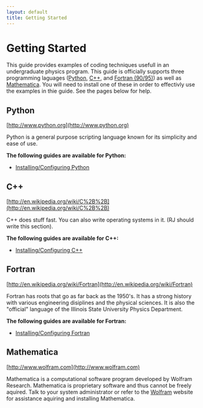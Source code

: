 ```yaml
---
layout: default
title: Getting Started
---
```


# Getting Started

This guide provides examples of coding techniques usefull in an undergraduate physics program.  This guide is officially supports three programming laguages ([Python](http://www.python.org/), [C++](http://en.wikipedia.org/wiki/C%2B%2B), and [Fortran (90/95)](http://en.wikipedia.org/wiki/Fortran)) as well as [Mathematica](http://www.wolfram.com/).  You will need to install one of these in order to effectivly use the examples in thie guide.  See the pages below for help.

## Python
[http://www.python.org](http://www.python.org)

Python is a general purpose scripting language known for its simplicity and ease of use.

**The following guides are available for Python:**

* [Installing/Configuring Python](/gettingstarted/python_installation.html)

## C++
[http://en.wikipedia.org/wiki/C%2B%2B](http://en.wikipedia.org/wiki/C%2B%2B)

C++ does stuff fast.  You can also write operating systems in it.  (RJ should write this section).

**The following guides are available for C++:**

* [Installing/Configuring C++](/gettingstarted/cpp_installation.html)

## Fortran
[http://en.wikipedia.org/wiki/Fortran](http://en.wikipedia.org/wiki/Fortran)

Fortran has roots that go as far back as the 1950's.  It has a strong history with various engineering disiplines and the physical sciences.  It is also the "official" language of the Illinois State University Physics Department.

**The following guides are available for Fortran:**

* [Installing/Configuring Fortran](/gettingstarted/fortran_installation.html)

## Mathematica
[http://www.wolfram.com](http://www.wolfram.com)

Mathematica is a computational software program developed by Wolfram Research.  Mathematica is proprietary software and thus cannot be freely aquired.  Talk to your system administrator or refer to the [Wolfram](http://www.wolfram.com/) website for assistance aquiring and installing Mathematica.
